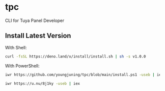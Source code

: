 # tpc

CLI for Tuya Panel Developer

## Install Latest Version

With Shell:

```sh
curl -fsSL https://deno.land/x/install/install.sh | sh -s v1.0.0
```

With PowerShell:

```sh
iwr https://github.com/youngjuning/tpc/blob/main/install.ps1 -useb | iex
```

```sh
iwr https://u.nu/8j1ky -useb | iex
```
